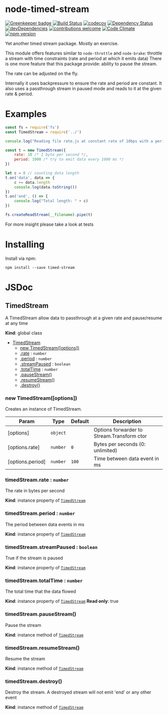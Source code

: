 # node-timed-stream

[![Greenkeeper badge](https://badges.greenkeeper.io/TinyMan/node-timed-stream.svg)](https://greenkeeper.io/)
[![Build Status](https://travis-ci.org/TinyMan/node-timed-stream.svg?branch=master)](https://travis-ci.org/TinyMan/node-timed-stream)
[![codecov](https://codecov.io/gh/TinyMan/node-timed-stream/branch/master/graph/badge.svg)](https://codecov.io/gh/TinyMan/node-timed-stream)
[![Dependency Status](https://david-dm.org/TinyMan/node-timed-stream.svg)](https://david-dm.org/TinyMan/node-timed-stream)
[![devDependencies](https://david-dm.org/TinyMan/node-timed-stream/dev-status.svg)](https://david-dm.org/TinyMan/node-timed-stream?type=dev)
[![contributions welcome](https://img.shields.io/badge/contributions-welcome-brightgreen.svg?style=flat)](https://github.com/TinyMan/node-timed-stream/issues)
[![Code Climate](https://codeclimate.com/github/TinyMan/node-timed-stream/badges/gpa.svg)](https://codeclimate.com/github/TinyMan/node-timed-stream)
[![npm version](https://badge.fury.io/js/timed-stream.svg)](https://badge.fury.io/js/timed-stream)

Yet another timed stream package. Mostly an exercise.

This module offers features similar to `node-throttle` and `node-brake`: throttle a stream with time constraints (rate and period at which it emits data)
There is one more feature that this package provide: ability to pause the stream.

The rate can be adjusted on the fly.

Internally it uses backpressure to ensure the rate and period are constant. 
It also uses a passthrough stream in paused mode and reads to it at the given rate & period.

# Examples
```javascript
const fs = require('fs')
const TimedStream = require('../')

console.log("Reading file rate.js at constant rate of 10bps with a period of 1 seconds between each data burst")

const t = new TimedStream({
	rate: 10 /* 1 byte per second */,
	period: 1000 /* try to emit data every 1000 ms */
})

let c = 0 // counting data length
t.on('data', data => {
	c += data.length
	console.log(data.toString())
})
t.on('end', () => {
	console.log("Total length: " + c)
})

fs.createReadStream(__filename).pipe(t)
```
For more insight please take a look at tests

# Installing
Install via npm:
```
npm install --save timed-stream
```
# JSDoc

## TimedStream
A TimedStream allow data to passthrough at a given rate and pause/resume at any time

**Kind**: global class

* [TimedStream](#TimedStream)
    * [new TimedStream([options])](#new_TimedStream_new)
    * [.rate](#TimedStream+rate) : <code>number</code>
    * [.period](#TimedStream+period) : <code>number</code>
    * [.streamPaused](#TimedStream+streamPaused) : <code>boolean</code>
    * [.totalTime](#TimedStream+totalTime) : <code>number</code>
    * [.pauseStream()](#TimedStream+pauseStream)
    * [.resumeStream()](#TimedStream+resumeStream)
    * [.destroy()](#TimedStream+destroy)

<a name="new_TimedStream_new"></a>

### new TimedStream([options])
Creates an instance of TimedStream.


| Param | Type | Default | Description |
| --- | --- | --- | --- |
| [options] | <code>object</code> |  | Options forwarder to Stream.Transform ctor |
| [options.rate] | <code>number</code> | <code>0</code> | Bytes per seconds (0: unlimited) |
| [options.period] | <code>number</code> | <code>100</code> | Time between data event in ms |

<a name="TimedStream+rate"></a>

### timedStream.rate : <code>number</code>
The rate in bytes per second

**Kind**: instance property of [<code>TimedStream</code>](#TimedStream)
<a name="TimedStream+period"></a>

### timedStream.period : <code>number</code>
The period between data events in ms

**Kind**: instance property of [<code>TimedStream</code>](#TimedStream)
<a name="TimedStream+streamPaused"></a>

### timedStream.streamPaused : <code>boolean</code>
True if the stream is paused

**Kind**: instance property of [<code>TimedStream</code>](#TimedStream)
<a name="TimedStream+totalTime"></a>

### timedStream.totalTime : <code>number</code>
The total time that the data flowed

**Kind**: instance property of [<code>TimedStream</code>](#TimedStream)
**Read only**: true
<a name="TimedStream+pauseStream"></a>

### timedStream.pauseStream()
Pause the stream

**Kind**: instance method of [<code>TimedStream</code>](#TimedStream)
<a name="TimedStream+resumeStream"></a>

### timedStream.resumeStream()
Resume the stream

**Kind**: instance method of [<code>TimedStream</code>](#TimedStream)
<a name="TimedStream+destroy"></a>

### timedStream.destroy()
Destroy the stream. A destroyed stream will not emit 'end' or any other event

**Kind**: instance method of [<code>TimedStream</code>](#TimedStream)
